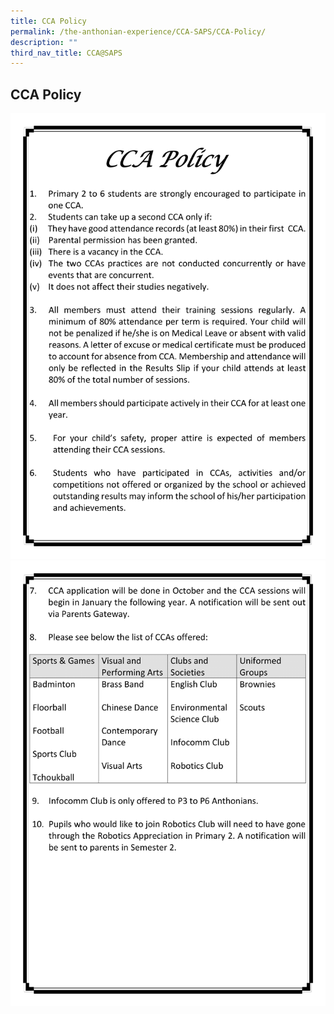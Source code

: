 ```yaml
---
title: CCA Policy
permalink: /the-anthonian-experience/CCA-SAPS/CCA-Policy/
description: ""
third_nav_title: CCA@SAPS
---
```

## CCA Policy 

![CCA Policy 1](/images/CCA%20Policy-1.png)
![CCA Policy 2](/images/CCA%20Policy-2.png)